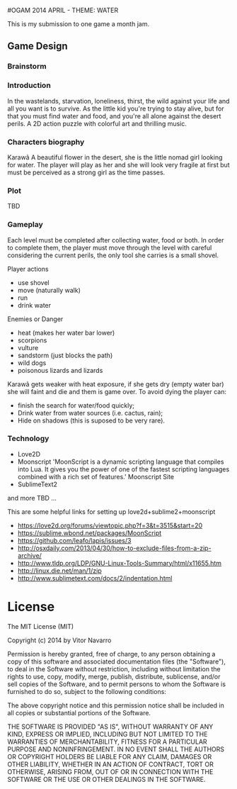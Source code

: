 #OGAM 2014 APRIL - THEME: WATER

This is my submission to one game a month jam.

## Game Design

### Brainstorm

### Introduction
In the wastelands, starvation, loneliness, thirst, the wild against your life and all you want is to survive. As the little kid you're trying to stay alive, but for that you must find water and food, and you're all alone against the desert perils. A 2D action puzzle with colorful art and thrilling music.

### Characters biography
Karawã
A beautiful flower in the desert, she is the little nomad girl looking for water. The player will play as her and she will look very fragile at first but must be perceived as a strong girl as the time passes.

### Plot

TBD

### Gameplay

Each level must be completed after collecting water, food or both. In order
to complete them, the player must move through the level with careful considering
the current perils, the only tool she carries is a small shovel.

Player actions

* use shovel
* move (naturally walk)
* run
* drink water

Enemies or Danger

* heat (makes her water bar lower)
* scorpions
* vulture
* sandstorm (just blocks the path)
* wild dogs
* poisonous lizards and lizards

Karawã gets weaker with heat exposure, if she gets dry (empty water bar) she will
faint and die and them is game over.
To avoid dying the player can:

* finish the search for water/food quickly;
* Drink water from water sources (i.e. cactus, rain);
* Hide on shadows (this is suposed to be very rare).

### Technology

* Love2D
* Moonscript
'MoonScript is a dynamic scripting language that compiles into Lua. It gives you the power of one of the fastest scripting languages combined with a rich set of features.' Moonscript Site
* SublimeText2

and more TBD ...

This are some helpful links for setting up love2d+sublime2+moonscript
* https://love2d.org/forums/viewtopic.php?f=3&t=3515&start=20
* https://sublime.wbond.net/packages/MoonScript
* https://github.com/leafo/lapis/issues/3
* http://osxdaily.com/2013/04/30/how-to-exclude-files-from-a-zip-archive/
* http://www.tldp.org/LDP/GNU-Linux-Tools-Summary/html/x11655.htm
* http://linux.die.net/man/1/zip
* http://www.sublimetext.com/docs/2/indentation.html

# License
The MIT License (MIT)

Copyright (c) 2014 by Vitor Navarro

Permission is hereby granted, free of charge, to any person obtaining a copy of
this software and associated documentation files (the "Software"), to deal in
the Software without restriction, including without limitation the rights to
use, copy, modify, merge, publish, distribute, sublicense, and/or sell copies of
the Software, and to permit persons to whom the Software is furnished to do so,
subject to the following conditions:

The above copyright notice and this permission notice shall be included in all
copies or substantial portions of the Software.

THE SOFTWARE IS PROVIDED "AS IS", WITHOUT WARRANTY OF ANY KIND, EXPRESS OR
IMPLIED, INCLUDING BUT NOT LIMITED TO THE WARRANTIES OF MERCHANTABILITY, FITNESS
FOR A PARTICULAR PURPOSE AND NONINFRINGEMENT. IN NO EVENT SHALL THE AUTHORS OR
COPYRIGHT HOLDERS BE LIABLE FOR ANY CLAIM, DAMAGES OR OTHER LIABILITY, WHETHER
IN AN ACTION OF CONTRACT, TORT OR OTHERWISE, ARISING FROM, OUT OF OR IN
CONNECTION WITH THE SOFTWARE OR THE USE OR OTHER DEALINGS IN THE SOFTWARE.
